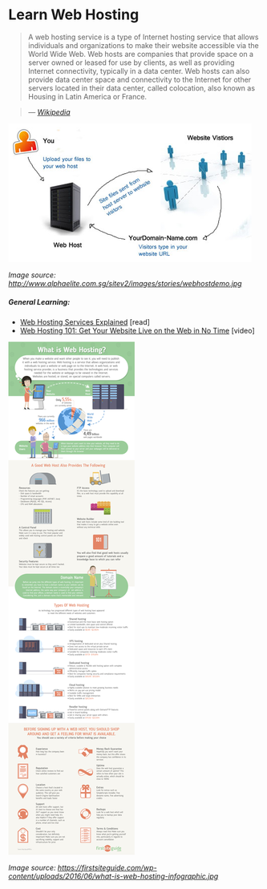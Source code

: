 # Learn Web Hosting

> A web hosting service is a type of Internet hosting service that allows individuals and organizations to make their website accessible via the World Wide Web. Web hosts are companies that provide space on a server owned or leased for use by clients, as well as providing Internet connectivity, typically in a data center. Web hosts can also provide data center space and connectivity to the Internet for other servers located in their data center, called colocation, also known as Housing in Latin America or France.

><cite>&#8212; [Wikipedia](https://en.wikipedia.org/wiki/Web_hosting_service)</cite>

![](../images/host.jpg "http://www.alphaelite.com.sg/sitev2/images/stories/webhostdemo.jpg")

<cite>Image source: <a href="http://www.alphaelite.com.sg/sitev2/images/stories/webhostdemo.jpg">http://www.alphaelite.com.sg/sitev2/images/stories/webhostdemo.jpg</a></cite>


##### General Learning:

* [Web Hosting Services Explained](https://firstsiteguide.com/web-hosting/) [read]
* [Web Hosting 101: Get Your Website Live on the Web in No Time](https://www.udemy.com/web-hosting-101/) [video]

![](../images/what-is-web-hosting-infographic.jpg "https://firstsiteguide.com/wp-content/uploads/2016/06/what-is-web-hosting-infographic.jpg")

<cite>Image source: <a href="https://firstsiteguide.com/wp-content/uploads/2016/06/what-is-web-hosting-infographic.jpg">https://firstsiteguide.com/wp-content/uploads/2016/06/what-is-web-hosting-infographic.jpg</a></cite>






















 






